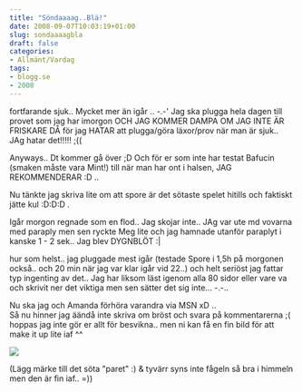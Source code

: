 ```yaml
---
title: "Söndaaaag..Blä!"
date: 2008-09-07T10:03:19+01:00
slug: sondaaaagbla
draft: false
categories:
- Allmänt/Vardag
tags:
- blogg.se
- 2008
---
```

fortfarande sjuk.. Mycket mer än igår .. -.-' Jag ska plugga hela dagen till provet som jag har imorgon OCH JAG KOMMER DAMPA OM JAG INTE ÄR FRISKARE DÅ för jag HATAR att plugga/göra läxor/prov när man är sjuk.. JAg hatar det!!!!! ;((  
  
Anyways.. Dt kommer gå över ;D Och för er som inte har testat Bafucin (smaken måste vara Mint!) till när man har ont i halsen, JAG REKOMMENDERAR :D ..  
  
Nu tänkte jag skriva lite om att spore är det sötaste spelet hitills och faktiskt jätte kul :D:D:D .  
  
Igår morgon regnade som en flod.. Jag skojar inte.. JAg var ute md vovarna med paraply men sen ryckte Meg lite och jag hamnade utanför paraplyt i kanske 1 - 2 sek.. Jag blev DYGNBLÖT :|  
  
hur som helst.. jag pluggade mest igår (testade Spore i 1,5h på morgonen också.. och 20 min när jag var klar igår vid 22..) och helt seriöst jag fattar typ ingenting av det.. Jag har liksom läst igenom alla 80 sidor eller vare va och skrivit ner det viktiga men sen sätter det sig inte... -.-..  
  
Nu ska jag och Amanda förhöra varandra via MSN xD ..  
Så nu hinner jag äändå inte skriva om bröst och svara på kommentarerna ;( hoppas jag inte gör er allt för besvikna.. men ni kan få en fin bild för att make it up lite iaf ^^  
  
![](/assets/images/blogg.se/fint19juni06_16619117.jpg)  
  
  
(Lägg märke till det söta "paret" :) & tyvärr syns inte fågeln så bra i himmeln men den är fin iaf.. =))